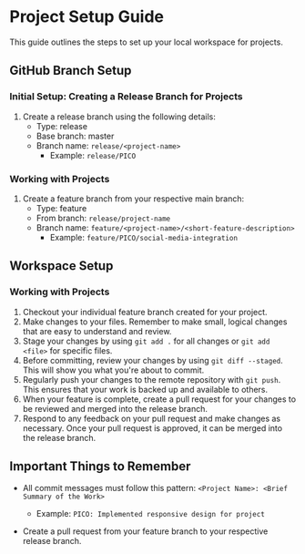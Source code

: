 # Project Setup Guide

This guide outlines the steps to set up your local workspace for projects.

## GitHub Branch Setup

### Initial Setup: Creating a Release Branch for Projects

1. Create a release branch using the following details:
   - Type: release
   - Base branch: master
   - Branch name: `release/<project-name>`
     - Example: `release/PICO`

### Working with Projects

1. Create a feature branch from your respective main branch:
   - Type: feature
   - From branch: `release/project-name`
   - Branch name: `feature/<project-name>/<short-feature-description>`
     - Example: `feature/PICO/social-media-integration`

## Workspace Setup

### Working with Projects

1. Checkout your individual feature branch created for your project.
2. Make changes to your files. Remember to make small, logical changes that are easy to understand and review.
3. Stage your changes by using `git add .` for all changes or `git add <file>` for specific files.
4. Before committing, review your changes by using `git diff --staged`. This will show you what you're about to commit.
5. Regularly push your changes to the remote repository with `git push`. This ensures that your work is backed up and available to others.
6. When your feature is complete, create a pull request for your changes to be reviewed and merged into the release branch.
7. Respond to any feedback on your pull request and make changes as necessary. Once your pull request is approved, it can be merged into the release branch.

## Important Things to Remember

- All commit messages must follow this pattern:
  `<Project Name>: <Brief Summary of the Work>`
  - Example: `PICO: Implemented responsive design for project`

- Create a pull request from your feature branch to your respective release branch.